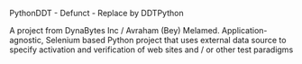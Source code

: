 PythonDDT - Defunct - Replace by DDTPython

A project from DynaBytes Inc / Avraham (Bey) Melamed.
Application-agnostic, Selenium based Python project that uses external data source to specify activation and verification of web sites and / or other test paradigms
